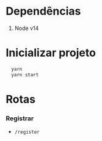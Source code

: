 # Dependências
1. Node v14

# Inicializar projeto
```sh
  yarn
  yarn start
```

# Rotas
### Registrar
- `/register`
